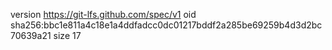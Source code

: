 version https://git-lfs.github.com/spec/v1
oid sha256:bbc1e811a4c18e1a4ddfadcc0dc01217bddf2a285be69259b4d3d2bc70639a21
size 17
